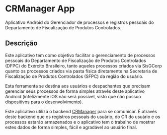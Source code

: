 # CRManager App
Aplicativo Android do Gerenciador de processos e registros pessoais do Departamento de Fiscalização de Produtos Controlados.

## Descrição
Este aplicativo tem como objetivo facilitar o gerenciamento de processos pessoais do Departamento de Fiscalização de Produtos Controlados (DFPC) do Exército Brasileiro, tanto aqueles processos criados via SisGCorp quanto os processos criados via pasta física diretamente na Secretaria de Fiscalização de Produtos Controlados (SFPC) da região do usuário.

Esta ferramenta se destina aos usuários e despachantes que precisam gerenciar seus processos de forma simples através deste aplicativo Android (infelizmente iOS não será possível, visto que não possuo dispositivos para o desenvolvimento).

Este aplicativo utiliza o backend [CRManager](https://github.com/Wolfterro/CRManager) para se comunicar. É através deste backend que os registros pessoais do usuário, do CR do usuário e os processos estarão armazenados e o aplicativo tem o trabalho de mostrar estes dados de forma simples, fácil e agradável ao usuário final.
